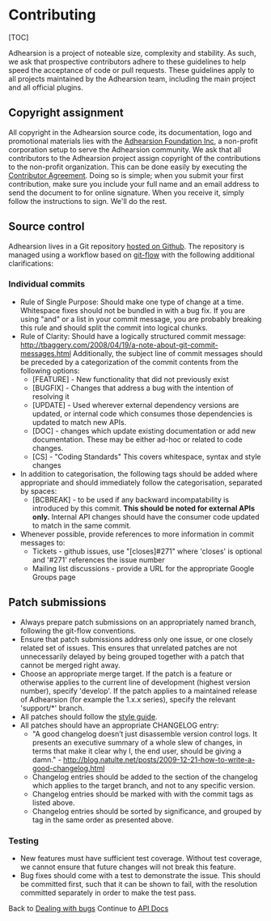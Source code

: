 # Contributing

[TOC]

Adhearsion is a project of noteable size, complexity and stability. As such, we ask that prospective contributors adhere to these guidelines to help speed the acceptance of code or pull requests.  These guidelines apply to all projects maintained by the Adhearsion team, including the main project and all official plugins.

## Copyright assignment

All copyright in the Adhearsion source code, its documentation, logo and promotional materials lies with the [Adhearsion Foundation Inc](http://adhearsion.com/foundation), a non-profit corporation setup to serve the Adhearsion community. We ask that all contributors to the Adhearsion project assign copyright of the contributions to the non-profit organization.  This can be done easily by executing the [Contributor Agreement](https://docs.google.com/document/d/1TKA7_LKUzTFZyyiZ4gNJKh7RIgk7NJtU7oKF-u-8cgQ/edit). Doing so is simple; when you submit your first contribution, make sure you include your full name and an email address to send the document to for online signature. When you receive it, simply follow the instructions to sign. We'll do the rest.

## Source control

Adhearsion lives in a Git repository [hosted on Github](http://github.com/adhearsion/adhearsion).  The repository is managed using a workflow based on [git-flow](http://nvie.com/posts/a-successful-git-branching-model/) with the following additional clarifications:

### Individual commits

* Rule of Single Purpose: Should make one type of change at a time. Whitespace fixes should not be bundled in with a bug fix. If you are using "and" or a list in your commit message, you are probably breaking this rule and should split the commit into logical chunks.
* Rule of Clarity: Should have a logically structured commit message: http://tbaggery.com/2008/04/19/a-note-about-git-commit-messages.html
  Additionally, the subject line of commit messages should be preceded by a categorization of the commit contents from the following options:
  * [FEATURE] - New functionality that did not previously exist
  * [BUGFIX] - Changes that address a bug with the intention of resolving it
  * [UPDATE] - Used wherever external dependency versions are updated, or internal code which consumes those dependencies is updated to match new APIs.
  * [DOC] - changes which update existing documentation or add new documentation. These may be either ad-hoc or related to code changes.
  * [CS] - "Coding Standards" This covers whitespace, syntax and style changes
* In addition to categorisation, the following tags should be added where appropriate and should immediately follow the categorisation, separated by spaces:
  * [BCBREAK] - to be used if any backward incompatability is introduced by this commit. **This should be noted for external APIs only.** Internal API changes should have the consumer code updated to match in the same commit.
* Whenever possible, provide references to more information in commit messages to:
  * Tickets - github issues, use "[closes]#271" where 'closes' is optional and '#271' references the issue number
  * Mailing list discussions - provide a URL for the appropriate Google Groups page

## Patch submissions

* Always prepare patch submissions on an appropriately named branch, following the git-flow conventions.
* Ensure that patch submissions address only one issue, or one closely related set of issues. This ensures that unrelated patches are not unnecessarily delayed by being grouped together with a patch that cannot be merged right away.
* Choose an appropriate merge target. If the patch is a feature or otherwise applies to the current line of development (highest version number), specify 'develop'. If the patch applies to a maintained release of Adhearsion (for example the 1.x.x series), specify the relevant 'support/*' branch.
* All patches should follow the [style guide](https://github.com/adhearsion/adhearsion/wiki/Code-style-guide).
* All patches should have an appropriate CHANGELOG entry:
  * "A good changelog doesn’t just disassemble version control logs. It presents an executive summary of a whole slew of changes, in terms that make it clear why I, the end user, should be giving a damn." - http://blog.natulte.net/posts/2009-12-21-how-to-write-a-good-changelog.html
  * Changelog entries should be added to the section of the changelog which applies to the target branch, and not to any specific version.
  * Changelog entries should be marked with with the commit tags as listed above.
  * Changelog entries should be sorted by significance, and grouped by tag in the same order as presented above.

### Testing

* New features must have sufficient test coverage.  Without test coverage, we cannot ensure that future changes will not break this feature.
* Bug fixes should come with a test to demonstrate the issue. This should be committed first, such that it can be shown to fail, with the resolution committed separately in order to make the test pass.

<div class='docs-progress-nav'>
  <span class='back'>
    Back to <a href="/docs/dealing-with-bugs">Dealing with bugs</a>
  </span>
  <span class='forward'>
    Continue to <a href="/api">API Docs</a>
  </span>
</div>
